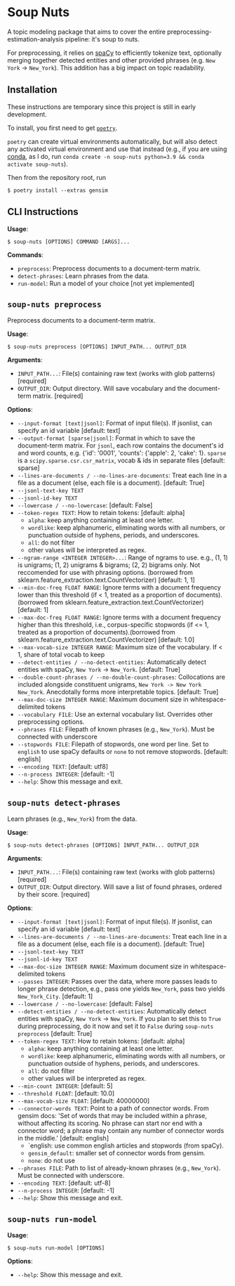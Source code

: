 # Soup Nuts

A topic modeling package that aims to cover the entire preprocessing-estimation-analysis pipeline: it's soup to nuts.

For preprocessing, it relies on [spaCy](https://spacy.io/) to efficiently tokenize text, optionally merging together detected entities and other provided phrases (e.g. `New York` -> `New_York`). This addition has a big impact on topic readability.

## Installation

These instructions are temporary since this project is still in early development.

To install, you first need to get [`poetry`](https://python-poetry.org/docs/).

`poetry` can create virtual environments automatically, but will also detect any activated virtual environment and use that instead (e.g., if you are using [conda](https://docs.conda.io/en/latest/miniconda.html), as I do, run `conda create -n soup-nuts python=3.9 && conda activate soup-nuts`).

Then from the repository root, run

```console
$ poetry install --extras gensim
```

## CLI Instructions

**Usage**:

```console
$ soup-nuts [OPTIONS] COMMAND [ARGS]...
```

**Commands**:

* `preprocess`: Preprocess documents to a document-term matrix.
* `detect-phrases`: Learn phrases from the data.
* `run-model`: Run a model of your choice [not yet implemented]

## `soup-nuts preprocess`

Preprocess documents to a document-term matrix.

**Usage**:

```console
$ soup-nuts preprocess [OPTIONS] INPUT_PATH... OUTPUT_DIR
```

**Arguments**:

* `INPUT_PATH...`: File(s) containing raw text (works with glob patterns)  [required]
* `OUTPUT_DIR`: Output directory. Will save vocabulary and the document-term matrix.  [required]

**Options**:

* `--input-format [text|jsonl]`: Format of input file(s). If jsonlist, can specify an id variable  [default: text]
* `--output-format [sparse|jsonl]`: Format in which to save the document-term matrix. For `jsonl`, each row contains the document's id and word counts, e.g. {'id': '0001', 'counts': {'apple': 2, 'cake': 1}. `sparse` is a `scipy.sparse.csr.csr_matrix`, vocab & ids in separate files  [default: sparse]
* `--lines-are-documents / --no-lines-are-documents`: Treat each line in a file as a document (else, each file is a document).   [default: True]
* `--jsonl-text-key TEXT`
* `--jsonl-id-key TEXT`
* `--lowercase / --no-lowercase`: [default: False]
* `--token-regex TEXT`: How to retain tokens: [default: alpha]
    * `alpha`: keep anything containing at least one letter.
    * `wordlike`: keep alphanumeric, eliminating words with all numbers, or punctuation outside of hyphens, periods, and underscores.
    * `all`: do not filter
    * other values will be interpreted as regex.
* `--ngram-range <INTEGER INTEGER>...`: Range of ngrams to use. e.g., (1, 1) is unigrams; (1, 2) unigrams & bigrams; (2, 2) bigrams only. Not reccomended for use with phrasing options. (borrowed from sklearn.feature_extraction.text.CountVectorizer)  [default: 1, 1]
* `--min-doc-freq FLOAT RANGE`: Ignore terms with a document frequency lower than this threshold (if < 1, treated as a proportion of documents).(borrowed from sklearn.feature_extraction.text.CountVectorizer)  [default: 1]
* `--max-doc-freq FLOAT RANGE`: Ignore terms with a document frequency higher than this threshold, i.e., corpus-specific stopwords (if <= 1, treated as a proportion of documents).(borrowed from sklearn.feature_extraction.text.CountVectorizer)  [default: 1.0]
* `--max-vocab-size INTEGER RANGE`: Maximum size of the vocabulary. If < 1, share of total vocab to keep
* `--detect-entities / --no-detect-entities`: Automatically detect entities with spaCy, `New York` -> `New_York`.   [default: True]
* `--double-count-phrases / --no-double-count-phrases`: Collocations are included alongside constituent unigrams, `New York -> New York New_York`. Anecdotally forms more interpretable topics.  [default: True]
* `--max-doc-size INTEGER RANGE`: Maximum document size in whitespace-delimited tokens
* `--vocabulary FILE`: Use an external vocabulary list. Overrides other preprocessing options.
* `--phrases FILE`: Filepath of known phrases (e.g., `New_York`). Must be connected with underscore
* `--stopwords FILE`: Filepath of stopwords, one word per line. Set to `english` to use spaCy defaults or `none` to not remove stopwords. [default: english]
* `--encoding TEXT`: [default: utf8]
* `--n-process INTEGER`: [default: -1]
* `--help`: Show this message and exit.

## `soup-nuts detect-phrases`

Learn phrases (e.g., `New_York`) from the data.

**Usage**:

```console
$ soup-nuts detect-phrases [OPTIONS] INPUT_PATH... OUTPUT_DIR
```

**Arguments**:

* `INPUT_PATH...`: File(s) containing raw text (works with glob patterns)  [required]
* `OUTPUT_DIR`: Output directory. Will save a list of found phrases, ordered by their score.  [required]

**Options**:

* `--input-format [text|jsonl]`: Format of input file(s). If jsonlist, can specify an id variable  [default: text]
* `--lines-are-documents / --no-lines-are-documents`: Treat each line in a file as a document (else, each file is a document).   [default: True]
* `--jsonl-text-key TEXT`
* `--jsonl-id-key TEXT`
* `--max-doc-size INTEGER RANGE`: Maximum document size in whitespace-delimited tokens
* `--passes INTEGER`: Passes over the data, where more passes leads to longer phrase detection, e.g., pass one yields `New_York`, pass two yields `New_York_City`.  [default: 1]
* `--lowercase / --no-lowercase`: [default: False]
* `--detect-entities / --no-detect-entities`: Automatically detect entities with spaCy, `New York` -> `New_York`. If you plan to set this to `True` during preprocessing, do it now and set it to `False` during `soup-nuts preprocess` [default: True]
* `--token-regex TEXT`: How to retain tokens: [default: alpha]
    * `alpha`: keep anything containing at least one letter.
    * `wordlike`: keep alphanumeric, eliminating words with all numbers, or punctuation outside of hyphens, periods, and underscores.
    * `all`: do not filter
    * other values will be interpreted as regex.
* `--min-count INTEGER`: [default: 5]
* `--threshold FLOAT`: [default: 10.0]
* `--max-vocab-size FLOAT`: [default: 40000000]
* `--connector-words TEXT`: Point to a path of connector words. From gensim docs: 'Set of words that may be included within a phrase, without affecting its scoring. No phrase can start nor end with a connector word; a phrase may contain any number of connector words in the middle.' [default: english]
    * `english: use common english articles and stopwords (from spaCy).
    * `gensim_default`: smaller set of connector words from gensim.
    * `none`: do not use
* `--phrases FILE`: Path to list of already-known phrases (e.g., `New_York`). Must be connected with underscore.
* `--encoding TEXT`: [default: utf-8]
* `--n-process INTEGER`: [default: -1]
* `--help`: Show this message and exit.

## `soup-nuts run-model`

**Usage**:

```console
$ soup-nuts run-model [OPTIONS]
```

**Options**:

* `--help`: Show this message and exit.
